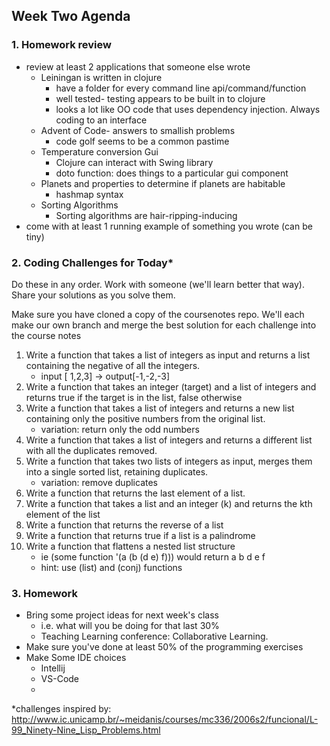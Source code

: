 ## Week Two Agenda

### 1. Homework review

- review at least 2 applications that someone else wrote
  - Leiningan is written in clojure
    - have a folder for every command line api/command/function
    - well tested- testing appears to be built in to clojure
    - looks a lot like OO code that uses dependency injection.  Always coding to an interface
  - Advent of Code- answers to smallish problems
    - code golf seems to be a common pastime
  - Temperature conversion Gui
    - Clojure can interact with Swing library
    - doto function: does things to a particular gui component
  - Planets and properties to determine if planets are habitable
    - hashmap syntax
  - Sorting Algorithms
    - Sorting algorithms are hair-ripping-inducing
- come with at least 1 running example of something you wrote (can be tiny)

###  2. Coding Challenges for Today*

Do these in any order.  Work with someone (we'll learn better that way).  Share your solutions as you solve them.  

Make sure you have cloned a copy of the coursenotes repo.   We'll each make our own branch and merge the best solution for each challenge into the course notes 

1. Write a function that takes a list of integers as input and returns a list containing the negative of all the integers.
   - input [ 1,2,3] -> output[-1,-2,-3]
2. Write a function that takes an integer (target) and a list of integers and returns true if the target is in the list, false otherwise
3. Write a function that takes a list of integers and returns a new list containing only the positive numbers from the original list.
   - variation: return only the odd numbers
4. Write a function that takes a list of integers and returns a different list with all the duplicates removed.
5. Write a function that takes two lists of integers as input, merges them into a single sorted list, retaining duplicates.
   - variation: remove duplicates
6. Write a function that returns the last element of a list.
7. Write a function that takes a list and an integer (k) and returns the kth element of the list
8. Write a function that returns the reverse of a list
9. Write a function that returns true if a list is a palindrome
10. Write a function that flattens a nested list structure
    - ie (some function '(a (b (d e) f)))  would return a b d e f
    - hint: use (list) and (conj) functions

### 3. Homework

- Bring some project ideas for next week's class 
  - i.e. what will you be doing for that last 30%
  - Teaching Learning conference:  Collaborative Learning.
- Make sure you've done at least 50% of the programming exercises
- Make Some IDE choices
  - Intellij
  - VS-Code
  - 



*challenges inspired by: http://www.ic.unicamp.br/~meidanis/courses/mc336/2006s2/funcional/L-99_Ninety-Nine_Lisp_Problems.html
